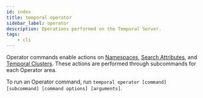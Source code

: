 ```yaml
---
id: index
title: temporal operator
sidebar_label: operator
description: Operations performed on the Temporal Server.
tags:
	- cli
---
```



Operator commands enable actions on [Namespaces](/namespaces), [Search Attributes](/visibility#search-attribute), and [Temporal Clusters](/clusters).
These actions are performed through subcommands for each Operator area.

To run an Operator command, run `temporal operator [command] [subcommand] [command options] [arguments]`.

